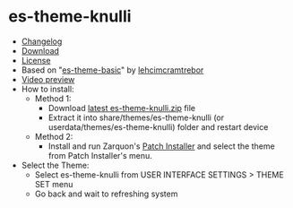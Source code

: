 # es-theme-knulli

- [Changelog](https://github.com/symbuzzer/es-theme-knulli/blob/main/CHANGELOG.md)
- [Download](https://github.com/symbuzzer/es-theme-knulli/releases/latest/download/es-theme-knulli.zip)
- [License](https://github.com/symbuzzer/es-theme-knulli/blob/main/LICENSE)
- Based on "[es-theme-basic](https://github.com/lehcimcramtrebor/es-theme-basic)" by [lehcimcramtrebor](https://github.com/lehcimcramtrebor)
- [Video preview](https://www.reddit.com/r/RG35XX_H/comments/1fxlyri/esthemeknulli_knullispecific_emulationstation/)
- How to install:
  - Method 1:
    - Download [latest es-theme-knulli.zip](https://github.com/symbuzzer/es-theme-knulli/releases/latest/download/es-theme-knulli.zip) file
    - Extract it into share/themes/es-theme-knulli (or userdata/themes/es-theme-knulli) folder and restart device
  - Method 2:
    - Install and run Zarquon's [Patch Installer](https://github.com/zarquon-42/knulli-patch-installer) and select the theme from Patch Installer's menu.
- Select the Theme: 
  - Select es-theme-knulli from USER INTERFACE SETTINGS > THEME SET menu
  - Go back and wait to refreshing system
